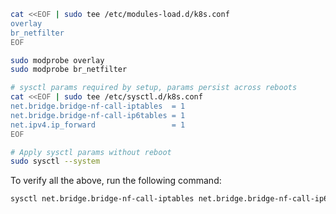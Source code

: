 ```sh
cat <<EOF | sudo tee /etc/modules-load.d/k8s.conf
overlay
br_netfilter
EOF
```
```sh
sudo modprobe overlay
sudo modprobe br_netfilter
```

```sh
# sysctl params required by setup, params persist across reboots
cat <<EOF | sudo tee /etc/sysctl.d/k8s.conf
net.bridge.bridge-nf-call-iptables  = 1
net.bridge.bridge-nf-call-ip6tables = 1
net.ipv4.ip_forward                 = 1
EOF
```

```sh
# Apply sysctl params without reboot
sudo sysctl --system
```


To verify all the above, run the following command:
```sh
sysctl net.bridge.bridge-nf-call-iptables net.bridge.bridge-nf-call-ip6tables net.ipv4.ip_forward
```